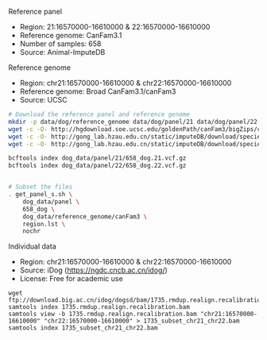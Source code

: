 Reference panel
- Region: 21:16570000-16610000 & 22:16570000-16610000
- Reference genome: CanFam3.1 
- Number of samples: 658
- Source: Animal-ImputeDB

Reference genome
- Region: chr21:16570000-16610000 & chr22:16570000-16610000
- Reference genome: Broad CanFam3.1/canFam3
- Source: UCSC


```bash
# Download the reference panel and reference genome
mkdir -p data/dog/reference_genome data/dog/panel/21 data/dog/panel/22
wget -c -O- http://hgdownload.soe.ucsc.edu/goldenPath/canFam3/bigZips/canFam3.fa.gz | gunzip | bgzip > dog_data/reference_genome/canFam3.fa.bgz
wget -c -O- http://gong_lab.hzau.edu.cn/static/imputeDB/download/species/dog/panel/chr21_dog_impute.vcf.gz | gunzip | bgzip > dog_data/panel/21/658_dog.21.vcf.gz
wget -c -O- http://gong_lab.hzau.edu.cn/static/imputeDB/download/species/dog/panel/chr22_dog_impute.vcf.gz | gunzip | bgzip > dog_data/panel/22/658_dog.22.vcf.gz

bcftools index dog_data/panel/21/658_dog.21.vcf.gz
bcftools index dog_data/panel/22/658_dog.22.vcf.gz


# Subset the files
. get_panel_s.sh \
    dog_data/panel \
    658_dog \
    dog_data/reference_genome/canFam3 \
    region.lst \
    nochr
```

Individual data
- Region: chr21:16570000-16610000 & chr22:16570000-16610000
- Source: iDog (https://ngdc.cncb.ac.cn/idog/)
- License: Free for academic use

```
wget ftp://download.big.ac.cn/idog/dogsd/bam/1735.rmdup.realign.recalibration.bam
samtools index 1735.rmdup.realign.recalibration.bam
samtools view -b 1735.rmdup.realign.recalibration.bam "chr21:16570000-16610000" "chr22:16570000-16610000" > 1735_subset_chr21_chr22.bam
samtools index 1735_subset_chr21_chr22.bam
```